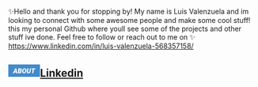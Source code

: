 ✨Hello and thank you for stopping by! 
My name is Luis Valenzuela and im looking to connect with some awesome people and make some cool stuff!
this my personal Github where youll see some of the projects and other stuff ive done. 
Feel free to follow or reach out to me on  ✨  https://www.linkedin.com/in/luis-valenzuela-568357158/

## <a href="#readme-badges"><img id="usage" src="https://github.com/teamjuli0/readme-badges/blob/main/themes/neptune/menu-categories/about.png?raw=true" style="height: 25px">Linkedin</a>
